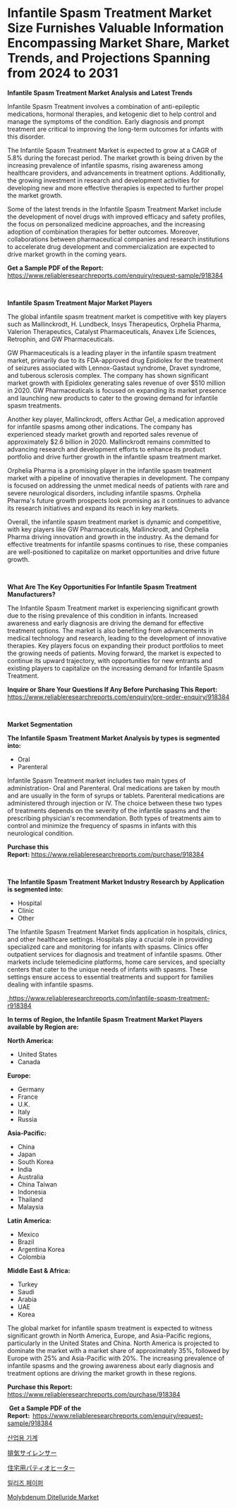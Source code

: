 <p><h1>Infantile Spasm Treatment Market Size Furnishes Valuable Information Encompassing Market Share, Market Trends, and Projections Spanning from 2024 to 2031</h1></p><p><strong>Infantile Spasm Treatment Market Analysis and Latest Trends</strong></p>
<p><p>Infantile Spasm Treatment involves a combination of anti-epileptic medications, hormonal therapies, and ketogenic diet to help control and manage the symptoms of the condition. Early diagnosis and prompt treatment are critical to improving the long-term outcomes for infants with this disorder.</p><p>The Infantile Spasm Treatment Market is expected to grow at a CAGR of 5.8% during the forecast period. The market growth is being driven by the increasing prevalence of infantile spasms, rising awareness among healthcare providers, and advancements in treatment options. Additionally, the growing investment in research and development activities for developing new and more effective therapies is expected to further propel the market growth.</p><p>Some of the latest trends in the Infantile Spasm Treatment Market include the development of novel drugs with improved efficacy and safety profiles, the focus on personalized medicine approaches, and the increasing adoption of combination therapies for better outcomes. Moreover, collaborations between pharmaceutical companies and research institutions to accelerate drug development and commercialization are expected to drive market growth in the coming years.</p></p>
<p><strong>Get a Sample PDF of the Report:&nbsp;</strong> <a href="https://www.reliableresearchreports.com/enquiry/request-sample/918384">https://www.reliableresearchreports.com/enquiry/request-sample/918384</a></p>
<p>&nbsp;</p>
<p><strong>Infantile Spasm Treatment Major Market Players</strong></p>
<p><p>The global infantile spasm treatment market is competitive with key players such as Mallinckrodt, H. Lundbeck, Insys Therapeutics, Orphelia Pharma, Valerion Therapeutics, Catalyst Pharmaceuticals, Anavex Life Sciences, Retrophin, and GW Pharmaceuticals.</p><p>GW Pharmaceuticals is a leading player in the infantile spasm treatment market, primarily due to its FDA-approved drug Epidiolex for the treatment of seizures associated with Lennox-Gastaut syndrome, Dravet syndrome, and tuberous sclerosis complex. The company has shown significant market growth with Epidiolex generating sales revenue of over $510 million in 2020. GW Pharmaceuticals is focused on expanding its market presence and launching new products to cater to the growing demand for infantile spasm treatments.</p><p>Another key player, Mallinckrodt, offers Acthar Gel, a medication approved for infantile spasms among other indications. The company has experienced steady market growth and reported sales revenue of approximately $2.6 billion in 2020. Mallinckrodt remains committed to advancing research and development efforts to enhance its product portfolio and drive further growth in the infantile spasm treatment market.</p><p>Orphelia Pharma is a promising player in the infantile spasm treatment market with a pipeline of innovative therapies in development. The company is focused on addressing the unmet medical needs of patients with rare and severe neurological disorders, including infantile spasms. Orphelia Pharma's future growth prospects look promising as it continues to advance its research initiatives and expand its reach in key markets.</p><p>Overall, the infantile spasm treatment market is dynamic and competitive, with key players like GW Pharmaceuticals, Mallinckrodt, and Orphelia Pharma driving innovation and growth in the industry. As the demand for effective treatments for infantile spasms continues to rise, these companies are well-positioned to capitalize on market opportunities and drive future growth.</p></p>
<p>&nbsp;</p>
<p><strong>What Are The Key Opportunities For Infantile Spasm Treatment Manufacturers?</strong></p>
<p><p>The Infantile Spasm Treatment market is experiencing significant growth due to the rising prevalence of this condition in infants. Increased awareness and early diagnosis are driving the demand for effective treatment options. The market is also benefiting from advancements in medical technology and research, leading to the development of innovative therapies. Key players focus on expanding their product portfolios to meet the growing needs of patients. Moving forward, the market is expected to continue its upward trajectory, with opportunities for new entrants and existing players to capitalize on the increasing demand for Infantile Spasm Treatment.</p></p>
<p><strong>Inquire or Share Your Questions If Any Before Purchasing This Report:</strong> <a href="https://www.reliableresearchreports.com/enquiry/pre-order-enquiry/918384">https://www.reliableresearchreports.com/enquiry/pre-order-enquiry/918384</a></p>
<p>&nbsp;</p>
<p><strong>Market Segmentation</strong></p>
<p><strong>The Infantile Spasm Treatment Market Analysis by types is segmented into:</strong></p>
<p><ul><li>Oral</li><li>Parenteral</li></ul></p>
<p><p>Infantile Spasm Treatment market includes two main types of administration- Oral and Parenteral. Oral medications are taken by mouth and are usually in the form of syrups or tablets. Parenteral medications are administered through injection or IV. The choice between these two types of treatments depends on the severity of the infantile spasms and the prescribing physician's recommendation. Both types of treatments aim to control and minimize the frequency of spasms in infants with this neurological condition.</p></p>
<p><strong>Purchase this Report:&nbsp;</strong><a href="https://www.reliableresearchreports.com/purchase/918384">https://www.reliableresearchreports.com/purchase/918384</a></p>
<p>&nbsp;</p>
<p><strong>The Infantile Spasm Treatment Market Industry Research by Application is segmented into:</strong></p>
<p><ul><li>Hospital</li><li>Clinic</li><li>Other</li></ul></p>
<p><p>The Infantile Spasm Treatment Market finds application in hospitals, clinics, and other healthcare settings. Hospitals play a crucial role in providing specialized care and monitoring for infants with spasms. Clinics offer outpatient services for diagnosis and treatment of infantile spasms. Other markets include telemedicine platforms, home care services, and specialty centers that cater to the unique needs of infants with spasms. These settings ensure access to essential treatments and support for families dealing with infantile spasms.</p></p>
<p><a href="https://www.reliableresearchreports.com/infantile-spasm-treatment-r918384">&nbsp;https://www.reliableresearchreports.com/infantile-spasm-treatment-r918384</a></p>
<p><strong>In terms of Region, the Infantile Spasm Treatment Market Players available by Region are:</strong></p>
<p>
    <p> <strong> North America: </strong>
        <ul>
            <li>United States</li>
            <li>Canada</li>
        </ul>
        </p> 
    <p> <strong> Europe: </strong>
        <ul>
            <li>Germany</li>
            <li>France</li>
            <li>U.K.</li>
            <li>Italy</li>
            <li>Russia</li>
        </ul>
        </p> 
    <p> <strong> Asia-Pacific: </strong>
        <ul>
            <li>China</li>
            <li>Japan</li>
            <li>South Korea</li>
            <li>India</li>
            <li>Australia</li>
            <li>China Taiwan</li>
            <li>Indonesia</li>
            <li>Thailand</li>
            <li>Malaysia</li>
        </ul>
        </p> 
    <p> <strong> Latin America: </strong>
        <ul>
            <li>Mexico</li>
            <li>Brazil</li>
            <li>Argentina Korea</li>
            <li>Colombia</li>
        </ul>
        </p> 
    <p> <strong> Middle East & Africa: </strong>
        <ul>
            <li>Turkey</li>
            <li>Saudi</li>
            <li>Arabia</li>
            <li>UAE</li>
            <li>Korea</li>
        </ul>
    </p>
    </p>
<p><p>The global market for infantile spasm treatment is expected to witness significant growth in North America, Europe, and Asia-Pacific regions, particularly in the United States and China. North America is projected to dominate the market with a market share of approximately 35%, followed by Europe with 25% and Asia-Pacific with 20%. The increasing prevalence of infantile spasms and the growing awareness about early diagnosis and treatment options are driving the market growth in these regions.</p></p>
<p><strong>Purchase this Report: </strong><a href="https://www.reliableresearchreports.com/purchase/918384">https://www.reliableresearchreports.com/purchase/918384</a></p>
<p>&nbsp;<strong>Get a Sample PDF of the Report:&nbsp;&nbsp;</strong><a href="https://www.reliableresearchreports.com/enquiry/request-sample/918384">https://www.reliableresearchreports.com/enquiry/request-sample/918384</a></p>
<p><strong></strong></p>
<p><p><a href="https://medium.com/@elisamohr1973/%EC%82%B0%EC%97%85-%EA%B8%B0%EA%B3%84-%EC%8B%9C%EC%9E%A5-%EC%8B%9C%EC%9E%A5-%EC%A0%90%EC%9C%A0%EC%9C%A8-%EC%8B%9C%EC%9E%A5-%EB%8F%99%ED%96%A5-%EA%B7%B8%EB%A6%AC%EA%B3%A0-%EB%AF%B8%EB%9E%98-%EC%84%B1%EC%9E%A5-%ED%83%90%EC%83%89-4a832218a3c6">산업용 기계</a></p><p><a href="https://medium.com/@eleanorardy655/%E6%8E%92%E6%B0%97%E3%82%B5%E3%82%A4%E3%83%AC%E3%83%B3%E3%82%B5%E3%83%BC%E5%B8%82%E5%A0%B4-2031%E5%B9%B4%E3%81%BE%E3%81%A7%E3%81%AE%E3%83%88%E3%83%AC%E3%83%B3%E3%83%89-%E4%BA%88%E6%B8%AC-%E7%AB%B6%E4%BA%89%E5%88%86%E6%9E%90-2aab0bece385">排気サイレンサー</a></p><p><a href="https://github.com/deonnorth8/Market-Research-Report-List-1/blob/main/285878154004.md">住宅用パティオヒーター</a></p><p><a href="https://github.com/ZacharyScthmitt4465/Market-Research-Report-List-1/blob/main/819578750673.md">릴리즈 페이퍼</a></p><p><a href="https://www.linkedin.com/pulse/molybdenum-ditelluride-market-research-report-unlocks-analysis-3rhke?trackingId=3lofZy9zMiro2l0Vni2TGw%3D%3D">Molybdenum Ditelluride Market</a></p></p>